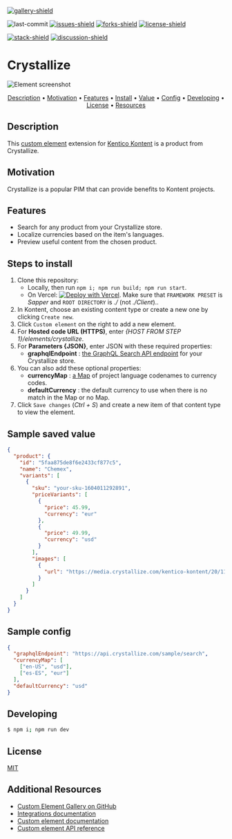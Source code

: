 [![gallery-shield]](https://kentico.github.io/kontent-custom-element-samples/gallery/)

![last-commit]
[![issues-shield]](https://github.com/yuriys-kentico/kenticokontentkonservatory/issues)
[![forks-shield]](https://github.com/yuriys-kentico/kenticokontentkonservatory/network/members)
[![license-shield]](https://github.com/yuriys-kentico/kenticokontentkonservatory/blob/main/license)

[![stack-shield]](https://stackoverflow.com/tags/kentico-kontent)
[![discussion-shield]](https://github.com/Kentico/Home/discussions)

# Crystallize

![Element screenshot](https://assets-us-01.kc-usercontent.com/10cfe925-5d5a-0029-ac35-5fa8123935a0/297e8f24-f263-4db4-87e0-1ff226dca5d9/CrystallizeCustomElement.png)

<p align="center">
  <a href="#description">Description</a> •
  <a href="#motivation">Motivation</a> •
  <a href="#features">Features</a> •
  <a href="#steps-to-install">Install</a> •
  <a href="#sample-saved-value">Value</a> •
  <a href="#sample-config">Config</a> •
  <a href="#developing">Developing</a> •
  <a href="#license">License</a> •
  <a href="#additional-resources">Resources</a>
</p>

## Description

This [custom element](https://docs.kontent.ai/tutorials/develop-apps/integrate/integrating-your-own-content-editing-features) extension for [Kentico Kontent](https://kontent.ai) is a product from Crystallize.

## Motivation

Crystallize is a popular PIM that can provide benefits to Kontent projects.

## Features

- Search for any product from your Crystallize store.
- Localize currencies based on the item's languages.
- Preview useful content from the chosen product.

## Steps to install

1. Clone this repository:
   - Locally, then run `npm i; npm run build; npm run start`.
   - On Vercel: [![Deploy with Vercel](https://vercel.com/button)](https://vercel.com/new/git/external?repository-url=https%3A%2F%2Fgithub.com%2Fyuriys-kentico%2FKenticoKontentKonservatory%2F). Make sure that `FRAMEWORK PRESET` is _Sapper_ and `ROOT DIRECTORY` is _./_ (not _./Client_)..
1. In Kontent, choose an existing content type or create a new one by clicking `Create new`.
1. Click `Custom element` on the right to add a new element.
1. For **Hosted code URL (HTTPS)**, enter _{HOST FROM STEP 1}/elements/crystallize_.
1. For **Parameters {JSON}**, enter JSON with these required properties:
   - **graphqlEndpoint** : [the GraphQL Search API endpoint](https://crystallize.com/learn/developer-guides/api-overview/api-endpoints) for your Crystallize store.
1. You can also add these optional properties:
   - **currencyMap** : [a Map](https://developer.mozilla.org/en-US/docs/Web/JavaScript/Reference/Global_Objects/Map) of project language codenames to currency codes.
   - **defaultCurrency** : the default currency to use when there is no match in the Map or no Map.
1. Click `Save changes` (_Ctrl + S_) and create a new item of that content type to view the element.

## Sample saved value

```json
{
  "product": {
    "id": "5faa875de8f6e2433cf877c5",
    "name": "Chemex",
    "variants": [
      {
        "sku": "your-sku-1604011292891",
        "priceVariants": [
          {
            "price": 45.99,
            "currency": "eur"
          },
          {
            "price": 49.99,
            "currency": "usd"
          }
        ],
        "images": [
          {
            "url": "https://media.crystallize.com/kentico-kontent/20/11/10/2/ebcdae2cb9029cd541577e49cc234725f57ae5ef.jpg"
          }
        ]
      }
    ]
  }
}
```

## Sample config

```json
{
  "graphqlEndpoint": "https://api.crystallize.com/sample/search",
  "currencyMap": [
    ["en-US", "usd"],
    ["es-ES", "eur"]
  ],
  "defaultCurrency": "usd"
}
```

## Developing

```bash
$ npm i; npm run dev
```

## License

[MIT](https://tldrlegal.com/license/mit-license)

## Additional Resources

- [Custom Element Gallery on GitHub](https://kentico.github.io/kontent-custom-element-samples/gallery/)
- [Integrations documentation](https://docs.kontent.ai/tutorials/develop-apps/integrate/integrations-overview)
- [Custom element documentation](https://docs.kontent.ai/tutorials/develop-apps/integrate/content-editing-extensions)
- [Custom element API reference](https://docs.kontent.ai/reference/custom-elements-js-api)

[gallery-shield]: https://img.shields.io/static/v1?label=&message=extension%20gallery&color=51bce0&style=for-the-badge
[last-commit]: https://img.shields.io/github/last-commit/yuriys-kentico/KenticoKontentKonservatory?style=for-the-badge
[issues-shield]: https://img.shields.io/github/issues/yuriys-kentico/KenticoKontentKonservatory.svg?style=for-the-badge
[forks-shield]: https://img.shields.io/github/forks/yuriys-kentico/KenticoKontentKonservatory.svg?style=for-the-badge
[license-shield]: https://img.shields.io/github/license/yuriys-kentico/KenticoKontentKonservatory.svg?style=for-the-badge
[stack-shield]: https://img.shields.io/badge/Stack%20Overflow-ASK%20NOW-FE7A16.svg?logo=stackoverflow&logoColor=white&style=for-the-badge
[discussion-shield]: https://img.shields.io/badge/GitHub-Discussions-FE7A16.svg?logo=github&style=for-the-badge
